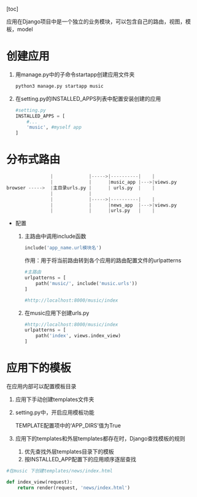 [toc]

应用在Django项目中是一个独立的业务模块，可以包含自己的路由，视图，模板，model



# 创建应用

1. 用manage.py中的子命令startapp创建应用文件夹

   ```python
   python3 manage.py startapp music
   ```

2. 在setting.py的INSTALLED_APPS列表中配置安装创建的应用

   ```python
   #setting.py
   INSTALLED_APPS = [
       #...
       'music', #myself app
   ]
   ```



# 分布式路由

```python
				|			  |----->|----------|	 |
				|			  |		 |music_app |--->|views.py
browser -----> 	|主目录urls.py |      | urls.py  |    |
				|			  |
				|			  |----->|----------|    |
				|			  |		 |news_app	|--->|views.py
                |			  |		 |urls.py	|    |
```



* 配置

  1. 主路由中调用include函数

     ```python
     include('app_name.url模块名')
     ```

     作用：用于将当前路由转到各个应用的路由配置文件的urlpatterns

     ```python
     #主路由
     urlpatterns = [
         path('music/', include('music.urls'))
     ]
     
     #http://localhost:8000/music/index
     ```

  2. 在music应用下创建urls.py

     ```python
     #http://localhost:8000/music/index
     urlpatterns = [
         path('index', views.index_view)
     ]
     ```

     



# 应用下的模板

在应用内部可以配置模板目录

1. 应用下手动创建templates文件夹

2. setting.py中，开启应用模板功能

   TEMPLATE配置项中的‘APP_DIRS’值为True 
3. 应用下的templates和外层templates都存在时，Django查找模板的规则
	1. 优先查找外层templates目录下的模板
   2. 按INSTALLED_APP配置下的应用顺序逐层查找
   

```python
#在music 下创建templates/news/index.html

def index_view(request):
    return render(request, 'news/index.html')
```



